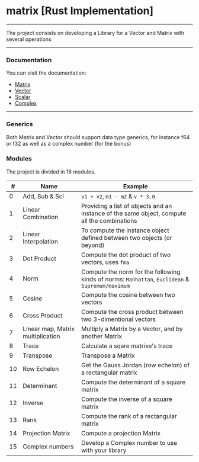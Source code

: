 # matrix [Rust Implementation]

***

The project consists on developing a Library for a Vector and Matrix with several operations

***

### Documentation 

You can visit the documentation:

- [Matrix](https://pulgamecanica.github.io/MatrixDoc/matrix/matrix/struct.Matrix.html)
- [Vector](https://pulgamecanica.github.io/MatrixDoc/matrix/vector/struct.Vector.html)
- [Scalar](https://pulgamecanica.github.io/MatrixDoc/matrix/scalar/trait.Scalar.html)
- [Complex](https://pulgamecanica.github.io/MatrixDoc/matrix/complex/struct.Complex.html)

***

### Generics

Both Matrix and Vector should support data type generics, for instance f64 or f32 as well as a complex number (for the bonus)

### Modules

The project is divided in 16 modules.

| # | Name | Example |
| - | ---- | ------- |
| 0 | Add, Sub & Scl | `v1 + v2`, `m1 - m2` & `v * 3.0` |
| 1 | Linear Combination | Providing a list of objects and an instance of the same object, compute all the combinations |
| 2 | Linear Interpolation | To compute the instance object defined between two objects (or beyond) |
| 3 | Dot Product | Compute the dot product of two vectors, uses `fma` |
| 4 | Norm | Compute the norm for the following kinds of norms: `Manhattan`, `Euclidean` & `Supremum/maximum` |
| 5 | Cosine | Compute the cosine between two vectors |
| 6 | Cross Product | Compute the cross product between two 3-dimentional vectors |
| 7 | Linear map, Matrix multiplication | Multiply a Matrix by a Vector, and by another Matrix |
| 8 | Trace | Calculate a sqare matrixe's trace |
| 9 | Transpose | Transpose a Matrix |
| 10 | Row Echelon | Get the Gauss Jordan (row echelon) of a rectangular matrix |
| 11 | Determinant | Compute the determinant of a square matrix |
| 12 | Inverse | Compute the inverse of a square matrix |
| 13 | Rank | Compute the rank of a rectangular matrix |
| 14 | Projection Matrix | Compute a projection Matrix |
| 15 | Complex numbers | Develop a Complex number to use with your library |
